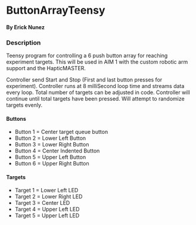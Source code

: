 # ButtonArrayTeensy
#### By Erick Nunez

### Description
 Teensy program for controlling a 6 push button array for reaching experiment targets.
 This will be used in AIM 1 with the custom robotic arm support and the HapticMASTER.

 Controller send Start and Stop (First and last button presses for experiment).
 Controller runs at 8 milliSecond loop time and streams data every loop.
 Total number of targets can be adjusted in code. 
 Controller will continue until total targets have been pressed.
 Will attempt to randomize targets evenly.

#### Buttons
 - Button 1 = Center target queue button
 - Button 2 = Lower Left Button
 - Button 3 = Lower Right Button
 - Button 4 = Center Indented Button
 - Button 5 = Upper Left Button
 - Button 6 = Upper Right Button
 
#### Targets
 - Target 1 = Lower Left LED
 - Target 2 = Lower Right LED
 - Target 3 = Center LED
 - Target 4 = Upper Left LED
 - Target 5 = Upper Left LED
